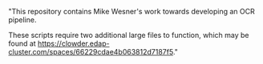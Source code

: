 "This repository contains Mike Wesner's work towards developing an OCR pipeline.

These scripts require two additional large files to function, which may be found at https://clowder.edap-cluster.com/spaces/66229cdae4b063812d7187f5." 
